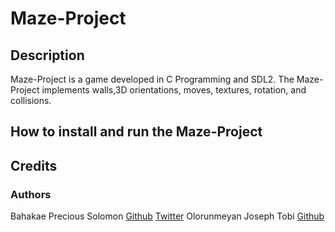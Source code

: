 # Maze-Project

## Description
Maze-Project is a game developed in C Programming and SDL2. The Maze-Project implements walls,3D orientations, moves, textures, rotation, and collisions.

## How to install and run the Maze-Project

## Credits
### Authors
Bahakae Precious Solomon [Github](https://github.com/Precious-B) [Twitter](https://twitter.com/@Precious04085)
Olorunmeyan Joseph Tobi [Github](https://github.com/Jtobyy)
